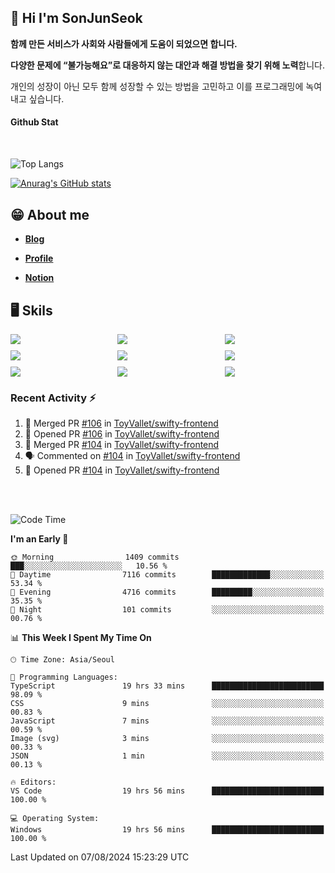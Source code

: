 ## 👋 Hi I'm SonJunSeok

**함께 만든 서비스가 사회와 사람들에게 도움이 되었으면 합니다.** 

**다양한 문제에 “불가능해요”로 대응하지 않는 대안과 해결 방법을 찾기 위해 노력**합니다. 

개인의 성장이 아닌 모두 함께 성장할 수 있는 방법을 고민하고 이를 프로그래밍에 녹여내고 싶습니다.

#### Github Stat
<div style="margin-top:50px;">

![Top Langs](https://github-readme-stats.vercel.app/api/top-langs/?username=kd02109&layout=compact&bg_color=dbf4ff&title_color=67adcc&text_color=67adcc&hide_border=true&show_icons=true&icon_color=67adcc&rank_icon=github&count_private=true&card_width=400px&card_height=300px)

[![Anurag's GitHub stats](https://github-readme-stats.vercel.app/api?username=kd02109&bg_color=dbf4ff&title_color=67adcc&text_color=67adcc&hide_border=true&show_icons=true&icon_color=67adcc&rank_icon=github&count_private=true&card_width=250px)](https://github.com/anuraghazra/github-readme-stats)


</div>



## 😁 About me
-  <a href="https://sonblog.vercel.app/" target="_blank"><strong>Blog</strong></a>

-  <a href="https://nostalgic-marquis-7af.notion.site/Frontend-Engineer-ec9b6e38c7824e7fb7f6fca4fc8564a5?pvs=74" target="_blank"><strong>Profile</strong></a>

-  <a href="https://nostalgic-marquis-7af.notion.site/Front-End-f0f3b7fcec3045c482c1cd33dfcf2abc?pvs=74" target="_blank"><strong>Notion</strong></a>

## 🖥️ Skils


<div style="display:grid; grid-template-rows:repeat(3, 1fr); grid-template-columns:repeat(3, 1fr); gap:10px">
  <img src="https://img.shields.io/badge/javascript-F7DF1E?style=flat-square&logo=javascript&logoColor=black"> 
  <img src="https://img.shields.io/badge/typescript-3178C6?style=flat-square&logo=typescript&logoColor=white"/>
  <img src="https://img.shields.io/badge/react-61DAFB?style=flat-square&logo=react&logoColor=black"/>
  <img src="https://img.shields.io/badge/redux-764ABC?style=flat-square&logo=redux&logoColor=white"/>
  <img src="https://img.shields.io/badge/styledcomponents-DB7093?style=flat-square&logo=styledcomponents&logoColor=white"/>
  <img src="https://img.shields.io/badge/tailwindcss-06B6D4?style=flat-square&logo=tailwindcss&logoColor=white"/>
  <img src="https://img.shields.io/badge/reactquery-FF4154?style=flat-square&logo=reactquery&logoColor=white"/>
  <img src="https://img.shields.io/badge/Next.js-B4B4DC?style=flat&logo=Next.js&logoColor=black"/>
  <img src="https://img.shields.io/badge/reactrouter-CA4245?style=flat-square&logo=reactrouter&logoColor=white"/>
</div>

### Recent Activity :zap:
<!--START_SECTION:activity-->
1. 🎉 Merged PR [#106](https://github.com/ToyVallet/swifty-frontend/pull/106) in [ToyVallet/swifty-frontend](https://github.com/ToyVallet/swifty-frontend)
2. 💪 Opened PR [#106](https://github.com/ToyVallet/swifty-frontend/pull/106) in [ToyVallet/swifty-frontend](https://github.com/ToyVallet/swifty-frontend)
3. 🎉 Merged PR [#104](https://github.com/ToyVallet/swifty-frontend/pull/104) in [ToyVallet/swifty-frontend](https://github.com/ToyVallet/swifty-frontend)
4. 🗣 Commented on [#104](https://github.com/ToyVallet/swifty-frontend/pull/104#issuecomment-2268747229) in [ToyVallet/swifty-frontend](https://github.com/ToyVallet/swifty-frontend)
5. 💪 Opened PR [#104](https://github.com/ToyVallet/swifty-frontend/pull/104) in [ToyVallet/swifty-frontend](https://github.com/ToyVallet/swifty-frontend)
<!--END_SECTION:activity-->

<br/>
<br/>

<!--START_SECTION:waka-->
![Code Time](http://img.shields.io/badge/Code%20Time-1%2C970%20hrs%2052%20mins-blue)

**I'm an Early 🐤** 

```text
🌞 Morning                1409 commits        ███░░░░░░░░░░░░░░░░░░░░░░   10.56 % 
🌆 Daytime                7116 commits        █████████████░░░░░░░░░░░░   53.34 % 
🌃 Evening                4716 commits        █████████░░░░░░░░░░░░░░░░   35.35 % 
🌙 Night                  101 commits         ░░░░░░░░░░░░░░░░░░░░░░░░░   00.76 % 
```


📊 **This Week I Spent My Time On** 

```text
🕑︎ Time Zone: Asia/Seoul

💬 Programming Languages: 
TypeScript               19 hrs 33 mins      █████████████████████████   98.09 % 
CSS                      9 mins              ░░░░░░░░░░░░░░░░░░░░░░░░░   00.83 % 
JavaScript               7 mins              ░░░░░░░░░░░░░░░░░░░░░░░░░   00.59 % 
Image (svg)              3 mins              ░░░░░░░░░░░░░░░░░░░░░░░░░   00.33 % 
JSON                     1 min               ░░░░░░░░░░░░░░░░░░░░░░░░░   00.13 % 

🔥 Editors: 
VS Code                  19 hrs 56 mins      █████████████████████████   100.00 % 

💻 Operating System: 
Windows                  19 hrs 56 mins      █████████████████████████   100.00 % 
```


 Last Updated on 07/08/2024 15:23:29 UTC
<!--END_SECTION:waka-->
